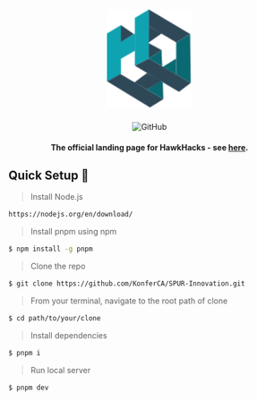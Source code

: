 <div align="center">
  <h1 align="center">
    <a href="https://onboard.spuric.com/">
        <picture>
            <source height="175" media="(prefers-color-scheme: dark)" srcset="https://github.com/KonferCA/HawkHacks-Landing/blob/main/src/assets/logo.svg">
            <img height="175" alt="SPUR" src="https://github.com/KonferCA/HawkHacks-Landing/blob/main/src/assets/logo.svg">
        </picture>
    </a>
    <br>
  </h1>
                                                 
  ![GitHub](https://img.shields.io/github/license/KonferCA/HawkHacks-Landing?style=flat-square)
  
  #### The official landing page for HawkHacks - see [here](https://hawkhacks.ca).
</div>

## Quick Setup :hammer:

> Install Node.js

```sh
https://nodejs.org/en/download/
```

> Install pnpm using npm

```sh
$ npm install -g pnpm
```

> Clone the repo

```sh
$ git clone https://github.com/KonferCA/SPUR-Innovation.git
```

> From your terminal, navigate to the root path of clone

```sh
$ cd path/to/your/clone
```

> Install dependencies

```sh
$ pnpm i
```

> Run local server

```sh
$ pnpm dev
```
